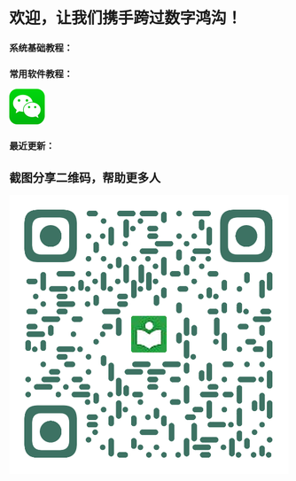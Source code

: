 # 欢迎，让我们携手跨过数字鸿沟！

### 系统基础教程：

### 常用软件教程：
[![WeChat Logo](./Image/index/icon64_wechat_logo.png)](https://help.csworldlet.top/part1/wechat/)

### 最近更新：

## 截图分享二维码，帮助更多人
![Logo](./Image/index/helpcsworldlet.png)
